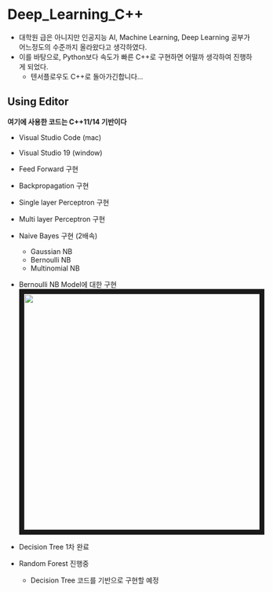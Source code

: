 # Deep_Learning_C++

- 대학원 급은 아니지만 인공지능 AI, Machine Learning, Deep Learning 공부가 어느정도의 수준까지 올라왔다고 생각하였다.
- 이를 바탕으로, Python보다 속도가 빠른 C++로 구현하면 어떨까 생각하여 진행하게 되었다.
    - 텐서플로우도 C++로 돌아가긴합니다...



## Using Editor
**여기에 사용한 코드는 C++11/14 기반이다**
- Visual Studio Code   (mac)
- Visual Studio 19     (window)



- Feed Forward 구현
- Backpropagation 구현
- Single layer Perceptron 구현
- Multi layer Perceptron 구현
- Naive Bayes 구현 (2배속)
    - Gaussian NB
    - Bernoulli NB
    - Multinomial NB

* Bernoulli NB Model에 대한 구현
<a href="https://www.youtube.com/embed/uhv_9Mhi-Q4" target="_blank"><img src="https://user-images.githubusercontent.com/63298243/93894335-9300a180-fd29-11ea-811e-b8c80c88106e.png" width="854" height="480" border="10" /></a>

- Decision Tree 1차 완료

- Random Forest 진행중
    - Decision Tree 코드를 기반으로 구현할 예정